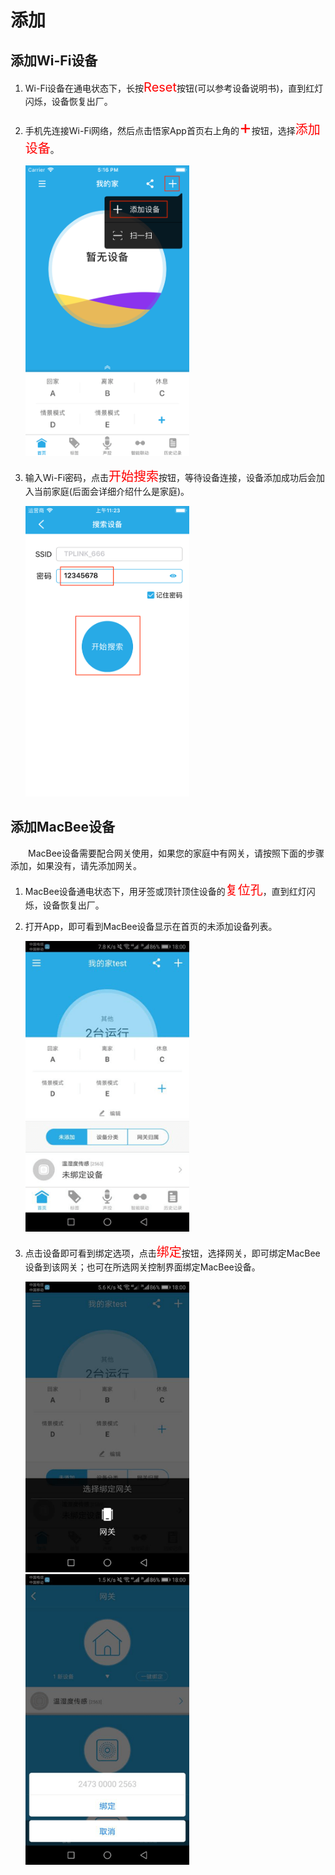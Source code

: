 # 添加

## 添加Wi-Fi设备

1. Wi-Fi设备在通电状态下，长按<font style='color:#ff0000;font-size:20px'>Reset</font>按钮(可以参考设备说明书)，直到红灯闪烁，设备恢复出厂。
2. 手机先连接Wi-Fi网络，然后点击悟家App首页右上角的<font style='color:#ff0000;font-size:30px'>+</font>按钮，选择<font style='color:#ff0000;font-size:20px'>添加设备</font>。
	
    <img src="../images/device/添加设备.png" width = "262" height = "465">
    
3. 输入Wi-Fi密码，点击<font style='color:#ff0000;font-size:20px'>开始搜索</font>按钮，等待设备连接，设备添加成功后会加入当前家庭(后面会详细介绍什么是家庭)。
	
    <img src="../images/device/一键配置.png" width = "262" height = "465">


## 添加MacBee设备

&emsp;&emsp;MacBee设备需要配合网关使用，如果您的家庭中有网关，请按照下面的步骤添加，如果没有，请先添加网关。

1. MacBee设备通电状态下，用牙签或顶针顶住设备的<font style='color:#ff0000;font-size:20px'>复位孔</font>，直到红灯闪烁，设备恢复出厂。
2. 打开App，即可看到MacBee设备显示在首页的未添加设备列表。

	<img src="../images/device/发现macbee设备.png" width = "262" height = "465">
	
3. 点击设备即可看到绑定选项，点击<font style='color:#ff0000;font-size:20px'>绑定</font>按钮，选择网关，即可绑定MacBee设备到该网关；也可在所选网关控制界面绑定MacBee设备。

	<img src="../images/device/绑定1.png" width = "262" height = "465">    
	<img src="../images/device/绑定2.png" width = "262" height = "465">
